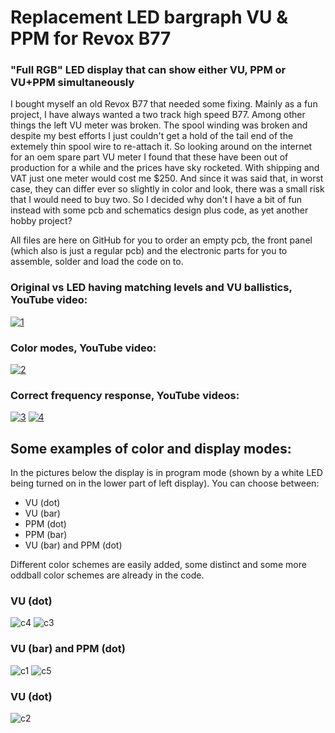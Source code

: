# Replacement LED bargraph VU & PPM for Revox B77
### "Full RGB" LED display that can show either VU, PPM or VU+PPM simultaneously

I bought myself an old Revox B77 that needed some fixing. Mainly as a fun project, I have always wanted a two track high speed B77. Among other things the left VU meter was broken. The spool winding was broken and despite my best efforts I just couldn't get a hold of the tail end of the extemely thin spool wire to re-attach it. So looking around on the internet for an oem spare part VU meter I found that these have been out of production for a while and the prices have sky rocketed. With shipping and VAT just one meter would cost me $250. And since it was said that, in worst case, they can differ ever so slightly in color and look, there was a small risk that I would need to buy two. So I decided why don't I have a bit of fun instead with some pcb and schematics design plus code, as yet another hobby project?  

All files are here on GitHub for you to order an empty pcb, the front panel (which also is just a regular pcb) and the electronic parts for you to assemble, solder and load the code on to. 

### Original vs LED having matching levels and VU ballistics, YouTube video:
<a href=https://youtu.be/gn2JyQfEoPc>![1](https://github.com/user-attachments/assets/523b3b31-b0e6-4c62-a050-417aab0bb54a)</a>

### Color modes, YouTube video:
<a href="https://www.youtube.com/watch?v=gmQ4PkJidRk">![2](https://github.com/user-attachments/assets/0d9f4aed-5af1-4f7e-94bf-85054c0e0e47)</a>

### Correct frequency response, YouTube videos:
<a href="https://www.youtube.com/watch?v=C4RWhSTwp5w">![3](https://github.com/user-attachments/assets/98970c9d-ecae-4154-865b-9245905eb742)</a>
<a href="https://www.youtube.com/watch?v=5C-VhZuq3Lk">![4](https://github.com/user-attachments/assets/f2c46d56-bdae-4124-bc9c-d3463105e655)</a>

## Some examples of color and display modes:
  
In the pictures below the display is in program mode (shown by a white LED being turned on in the lower part of left display). You can choose between:
- VU (dot)
- VU (bar)
- PPM (dot)
- PPM (bar)
- VU (bar) and PPM (dot)
  
Different color schemes are easily added, some distinct and some more oddball color schemes are already in the code.
  
### VU (dot)
![c4](https://github.com/user-attachments/assets/a6dfecb9-3bba-47e1-80e3-b6fcf44dc101)
![c3](https://github.com/user-attachments/assets/e4168efc-3b17-4b72-8f82-e2f3c701a1bc)

### VU (bar) and PPM (dot)
![c1](https://github.com/user-attachments/assets/92b40286-546e-4a20-a816-486adcd13276)
![c5](https://github.com/user-attachments/assets/f705492c-b663-408e-8e03-04f2c20e6a73)

### VU (dot)
![c2](https://github.com/user-attachments/assets/d507aca3-5fd3-44d5-bc4a-2dab84438568)

